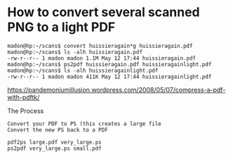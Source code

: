 # How to convert several scanned PNG to a light PDF

```
madon@hp:~/scans$ convert huissieragain*g huissieragain.pdf
madon@hp:~/scans$ ls -alh huissieragain.pdf
-rw-r--r-- 1 madon madon 1.1M May 12 17:44 huissieragain.pdf
madon@hp:~/scans$ ps2pdf huissieragain.pdf huissieragainlight.pdf
madon@hp:~/scans$ ls -alh huissieragainlight.pdf
-rw-r--r-- 1 madon madon 411K May 12 17:44 huissieragainlight.pdf
```

https://pandemoniumillusion.wordpress.com/2008/05/07/compress-a-pdf-with-pdftk/

The Process

    Convert your PDF to PS (this creates a large file
    Convert the new PS back to a PDF


```
pdf2ps large.pdf very_large.ps
ps2pdf very_large.ps small.pdf
```
